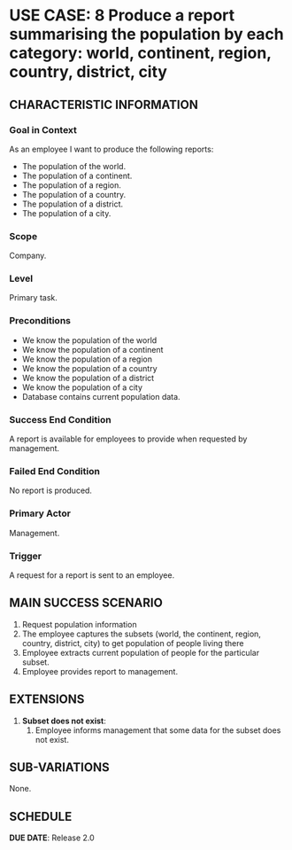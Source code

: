 # USE CASE: 8 Produce a report summarising the population by each category: world, continent, region, country, district, city

## CHARACTERISTIC INFORMATION

### Goal in Context

As an employee I want to produce the following reports:

* The population of the world. 
* The population of a continent. 
* The population of a region. 
* The population of a country. 
* The population of a district. 
* The population of a city.

### Scope

Company.

### Level

Primary task.

### Preconditions

* We know the population of the world
* We know the population of a continent
* We know the population of a region
* We know the population of a country
* We know the population of a district
* We know the population of a city
* Database contains current population data.

### Success End Condition

A report is available for employees to provide when requested by management.

### Failed End Condition

No report is produced.

### Primary Actor

Management.

### Trigger

A request for a report is sent to an employee.

## MAIN SUCCESS SCENARIO

1. Request population information
2. The employee captures the subsets (world, the continent, region, country, district, city) to get population of people living there
3. Employee extracts current population of people for the particular subset.
4. Employee provides report to management.

## EXTENSIONS

1. **Subset does not exist**:
    1. Employee informs management that some data for the subset does not exist.

## SUB-VARIATIONS

None.

## SCHEDULE

**DUE DATE**: Release 2.0